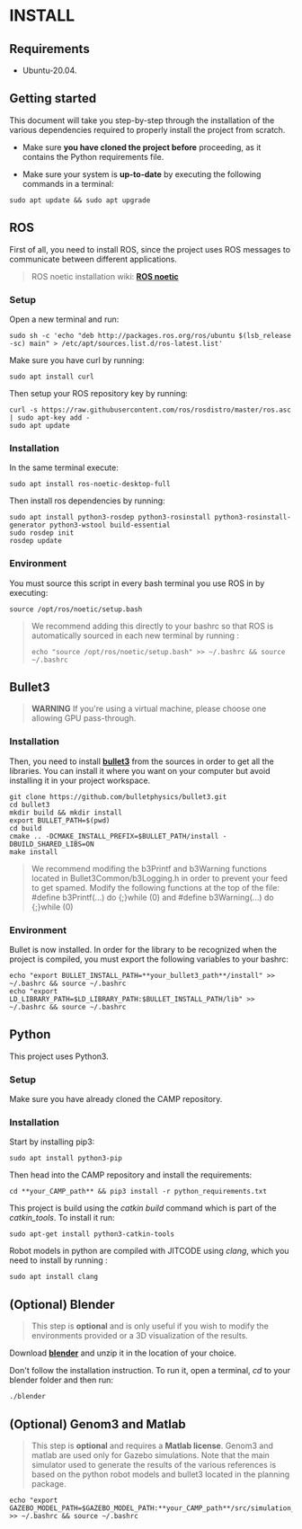 # INSTALL

## Requirements

- Ubuntu-20.04. 

## Getting started

This document will take you step-by-step through the installation of the various dependencies required to properly install the project from scratch.

- Make sure **you have cloned the project before** proceeding, as it contains the Python requirements file. 

- Make sure your system is **up-to-date** by executing the following commands in a terminal:
```
sudo apt update && sudo apt upgrade
```

## ROS 

First of all, you need to install ROS, since the project uses ROS messages to communicate between different applications.

> ROS noetic installation wiki: **[ROS noetic](http://wiki.ros.org/noetic/Installation/Ubuntu)**

### Setup

Open a new terminal and run:

```
sudo sh -c 'echo "deb http://packages.ros.org/ros/ubuntu $(lsb_release -sc) main" > /etc/apt/sources.list.d/ros-latest.list'
```

Make sure you have curl by running:

```
sudo apt install curl
```

Then setup your ROS repository key by running:

```
curl -s https://raw.githubusercontent.com/ros/rosdistro/master/ros.asc | sudo apt-key add -
sudo apt update
```

### Installation

In the same terminal execute:

```
sudo apt install ros-noetic-desktop-full
```

Then install ros dependencies by running:

```
sudo apt install python3-rosdep python3-rosinstall python3-rosinstall-generator python3-wstool build-essential
sudo rosdep init
rosdep update
```

### Environment

You must source this script in every bash terminal you use ROS in by executing:

```
source /opt/ros/noetic/setup.bash
```

>We recommend adding this directly to your bashrc so that ROS is automatically sourced in each new terminal by running :
>```
>echo "source /opt/ros/noetic/setup.bash" >> ~/.bashrc && source ~/.bashrc
>```

## Bullet3

> **WARNING** If you're using a virtual machine, please choose one allowing GPU pass-through.

### Installation

Then, you need to install **[bullet3](https://github.com/bulletphysics/bullet3)** from the sources in order to get all the libraries. You can install it where you want on your computer but avoid installing it in your project workspace.

```
git clone https://github.com/bulletphysics/bullet3.git
cd bullet3
mkdir build && mkdir install
export BULLET_PATH=$(pwd)
cd build
cmake .. -DCMAKE_INSTALL_PREFIX=$BULLET_PATH/install -DBUILD_SHARED_LIBS=ON
make install
```

> We recommend modifing the b3Printf and b3Warning functions located in Bullet3Common/b3Logging.h in order to prevent your feed to get spamed. 
> Modify the following functions at the top of the file: #define b3Printf(...) do {;}while (0) and #define b3Warning(...) do {;}while (0)

### Environment

Bullet is now installed. In order for the library to be recognized when the project is compiled, you must export the following variables to your bashrc:

```
echo "export BULLET_INSTALL_PATH=**your_bullet3_path**/install" >> ~/.bashrc && source ~/.bashrc
echo "export LD_LIBRARY_PATH=$LD_LIBRARY_PATH:$BULLET_INSTALL_PATH/lib" >> ~/.bashrc && source ~/.bashrc
```

## Python

This project uses Python3.

### Setup

Make sure you have already cloned the CAMP repository.

### Installation

Start by installing pip3: 
```
sudo apt install python3-pip
```

Then head into the CAMP repository and install the requirements:
```
cd **your_CAMP_path** && pip3 install -r python_requirements.txt
```

This project is build using the *catkin build* command which is part of the *catkin_tools*. To install it run: 
```
sudo apt-get install python3-catkin-tools
```

Robot models in python are compiled with JITCODE using *clang*, which you need to install by running :
```
sudo apt install clang
```

## (**Optional**) Blender
> This step is **optional** and is only useful if you wish to modify the environments provided or a 3D visualization of the results. 

Download **[blender](https://www.blender.org/download/)** and unzip it in the location of your choice.

Don't follow the installation instruction. To run it, open a terminal, *cd* to your blender folder and then run:
```
./blender
```

## (**Optional**) Genom3 and Matlab

> This step is **optional** and requires a **Matlab license**. 
> Genom3 and matlab are used only for Gazebo simulations.
> Note that the main simulator used to generate the results of the various references is based on the python robot models and bullet3 located in the planning package. 


```
echo "export GAZEBO_MODEL_PATH=$GAZEBO_MODEL_PATH:**your_CAMP_path**/src/simulation_genom/genom_simu/models" >> ~/.bashrc && source ~/.bashrc
```

